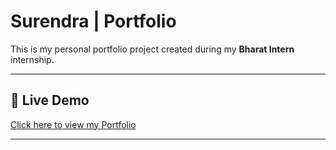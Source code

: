 # Surendra | Portfolio

This is my personal portfolio project created during my **Bharat Intern** internship.

---

## 🔗 Live Demo
[Click here to view my Portfolio](https://miniature-cod-69vjq4wxw5v4h46r9-8000.app.github.dev/)

---
